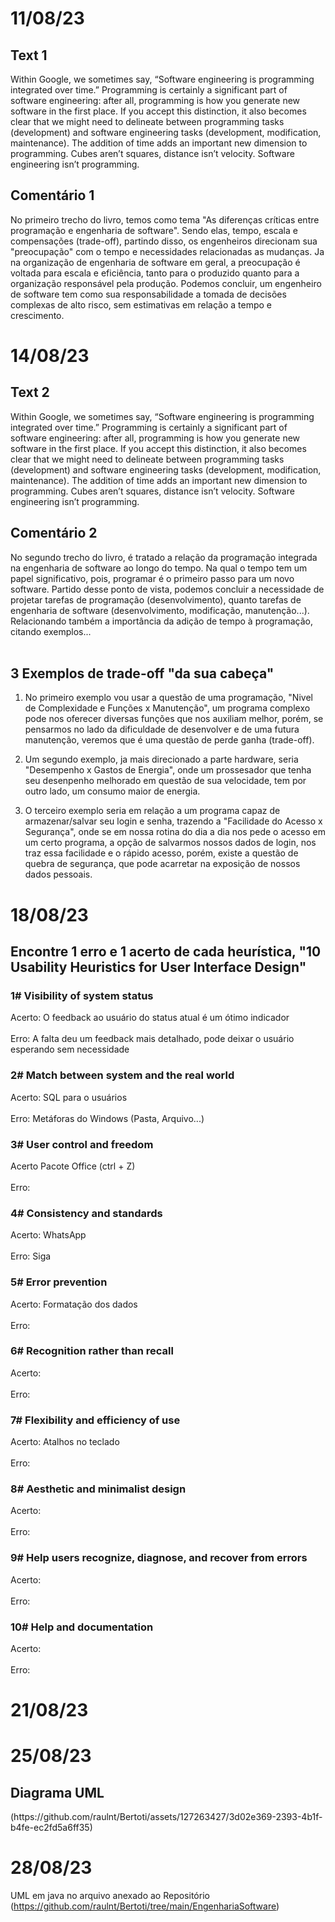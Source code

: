 # **11/08/23**
<h2>Text 1</h2>
Within Google, we sometimes say, “Software engineering is programming integrated over time.” Programming is certainly a significant part of software engineering: after all, programming is how you generate new software in the first place. If you accept this distinction, it also becomes clear that we might need to delineate between programming tasks (development) and software engineering tasks (development, modification, maintenance). The addition of time adds an important new dimension to programming. Cubes aren’t squares, distance isn’t velocity. Software engineering isn’t programming.

<h2>Comentário 1</h2>
No primeiro trecho do livro, temos como tema "As diferenças críticas entre programação e engenharia de software". Sendo elas, tempo, escala e compensações (trade-off), partindo disso, os engenheiros direcionam sua "preocupação" com o tempo e necessidades relacionadas as mudanças. Ja na organização de engenharia de software em geral, a preocupação é voltada para escala e eficiência, tanto para o produzido quanto para a organização responsável pela produção. Podemos concluir, um engenheiro de software tem como sua responsabilidade a tomada de decisões complexas de alto risco, sem estimativas em relação a tempo e crescimento.

# **14/08/23**
<h2>Text 2</h2>
Within Google, we sometimes say, “Software engineering is programming integrated over time.” Programming is certainly a significant part of software engineering: after all, programming is how you generate new software in the first place. If you accept this distinction, it also becomes clear that we might need to delineate between programming tasks (development) and software engineering tasks (development, modification, maintenance). The addition of time adds an important new dimension to programming. Cubes aren’t squares, distance isn’t velocity. Software engineering isn’t programming.

<h2>Comentário 2</h2>
No segundo trecho do livro, é tratado a relação da programação integrada na engenharia de software ao longo do tempo. Na qual o tempo tem um papel significativo, pois, programar é o primeiro passo para um novo software. Partido desse ponto de vista, podemos concluir a necessidade de projetar tarefas de programação (desenvolvimento), quanto tarefas de engenharia de software (desenvolvimento, modificação, manutenção...). Relacionando também a importância da adição de tempo à programação, citando exemplos...<br></br>

<h2>3 Exemplos de trade-off "da sua cabeça"</h2>

1. No primeiro exemplo vou usar a questão de uma programação, "Nivel de Complexidade e Funções x Manutenção", um programa complexo pode nos oferecer diversas funções que nos auxiliam melhor, porém, se pensarmos no lado da dificuldade de desenvolver e de uma futura manutenção, veremos que é uma questão de perde ganha (trade-off). 

2. Um segundo exemplo, ja mais direcionado a parte hardware, seria "Desempenho x Gastos de Energia", onde um prossesador que tenha seu desenpenho melhorado em questão de sua velocidade, tem por outro lado, um consumo maior de energia.

3. O terceiro exemplo seria em relação a um programa capaz de armazenar/salvar seu login e senha, trazendo a "Facilidade do Acesso x Segurança", onde se em nossa rotina do dia a dia nos pede o acesso em um certo programa, a opção de salvarmos nossos dados de login, nos traz essa facilidade e o rápido acesso, porém, existe a questão de quebra de segurança, que pode acarretar na exposição de nossos dados pessoais. 

# **18/08/23**
<h2>Encontre 1 erro e 1 acerto de cada heurística, "10 Usability Heuristics for User Interface Design"</h2>

<h3>1# Visibility of system status</h3>
Acerto: O feedback ao usuário do status atual  é um ótimo indicador<br></br>
Erro: A falta deu um feedback mais detalhado, pode deixar o usuário esperando sem necessidade

<h3>2# Match between system and the real world</h3>
Acerto: SQL para o usuários <br></br>
Erro: Metáforas do Windows (Pasta, Arquivo...)

<h3>3# User control and freedom</h3>
Acerto Pacote Office (ctrl + Z) <br></br>
Erro:

<h3>4# Consistency and standards</h3>
Acerto: WhatsApp <br></br>
Erro: Siga

<h3>5# Error prevention</h3>
Acerto: Formatação dos dados <br></br>
Erro:

<h3>6# Recognition rather than recall</h3>
Acerto: <br></br>
Erro:

<h3>7# Flexibility and efficiency of use</h3>
Acerto: Atalhos no teclado <br></br>
Erro:

<h3>8# Aesthetic and minimalist design</h3>
Acerto: <br></br>
Erro:

<h3>9# Help users recognize, diagnose, and recover from errors</h3>
Acerto: <br></br>
Erro:

<h3>10# Help and documentation</h3>
Acerto: <br></br>
Erro:

# **21/08/23**

# **25/08/23**
<h2>Diagrama UML</h2>
(https://github.com/raulnt/Bertoti/assets/127263427/3d02e369-2393-4b1f-b4fe-ec2fd5a6ff35)

# **28/08/23**
UML em java no arquivo anexado ao Repositório (https://github.com/raulnt/Bertoti/tree/main/EngenhariaSoftware)

